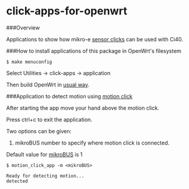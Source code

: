 # click-apps-for-openwrt

###Overview

Applications to show how mikro-e [sensor clicks](http://www.mikroe.com/add-on-boards/sensors/) can be used with Ci40.

###How to install applications of this package in OpenWrt's filesystem

    $ make menuconfig

Select Utilities -> click-apps -> application

Then build OpenWrt in [usual way](https://github.com/CreatorDev/openwrt/).

###Application to detect motion using [motion click](http://www.mikroe.com/click/motion/)

After starting the app move your hand above the motion click.

Press ctrl+c to exit the application.

Two options can be given:

1) mikroBUS number to specify where motion click is connected.

Default value for [mikroBUS](http://www.mikroe.com/mikrobus/) is 1

    $ motion_click_app -m <mikroBUS>

    Ready for detecting motion...
    detected
